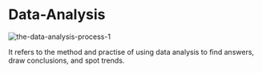 # Data-Analysis

![the-data-analysis-process-1](https://user-images.githubusercontent.com/98414882/216649425-a2cf20a2-b816-4264-9890-956d17dc6310.jpeg)

It refers to the method and practise of using data analysis to find answers, draw conclusions, and spot trends.
